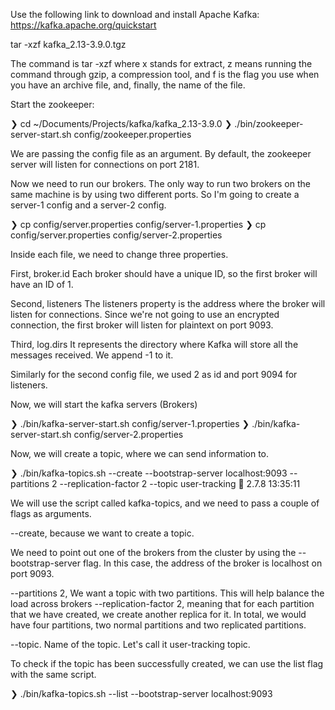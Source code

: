 Use the following link to download and install Apache Kafka: 
https://kafka.apache.org/quickstart

tar -xzf kafka_2.13-3.9.0.tgz

The command is tar -xzf where 
x stands for extract, 
z means running the command through gzip, a compression tool, and 
f is the flag you use when you have an archive file, and, finally, the name of the file.

Start the zookeeper:

❯ cd ~/Documents/Projects/kafka/kafka_2.13-3.9.0
❯ ./bin/zookeeper-server-start.sh config/zookeeper.properties

We are passing the config file as an argument.
By default, the zookeeper server will listen for connections on port 2181.

Now we need to run our brokers. The only way to run two brokers on the same machine is by using two different ports. So I'm going to create a server-1 config and a server-2 config.

❯ cp config/server.properties config/server-1.properties
❯ cp config/server.properties config/server-2.properties

Inside each file, we need to change three properties. 

First, broker.id 
    Each broker should have a unique ID, so the first broker will have an ID of 1. 
    
Second, listeners
    The listeners property is the address where the broker will listen for connections. Since we're not going to use an encrypted connection, the first broker will listen for plaintext on port 9093. 

Third, log.dirs
    It represents the directory where Kafka will store all the messages received. We append -1 to it.

Similarly for the second config file, we used 2 as id and port 9094 for listeners.

Now, we will start the kafka servers (Brokers)

❯ ./bin/kafka-server-start.sh config/server-1.properties
❯ ./bin/kafka-server-start.sh config/server-2.properties

Now, we will create a topic, where we can send information to.

❯ ./bin/kafka-topics.sh --create --bootstrap-server localhost:9093 --partitions 2 --replication-factor 2 --topic user-tracking    2.7.8 13:35:11

We will use the script called kafka-topics, and we need to pass a couple of flags as arguments. 

--create, because we want to create a topic. 

We need to point out one of the brokers from the cluster by using the --bootstrap-server flag. In this case, the address of the broker is localhost on port 9093. 

--partitions 2, We want a topic with two partitions. 
    This will help balance the load across brokers
--replication-factor 2, meaning that for each partition that we have created, we create another replica for it. 
    In total, we would have four partitions, two normal partitions and two replicated partitions. 
    
--topic. Name of the topic.
    Let's call it user-tracking topic. 
    
To check if the topic has been successfully created, we can use the list flag with the same script.

❯ ./bin/kafka-topics.sh --list --bootstrap-server localhost:9093